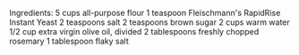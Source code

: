 Ingredients:
    5 cups all-purpose flour
    1 teaspoon Fleischmann's RapidRise Instant Yeast
    2 teaspoons salt
    2 teaspoons brown sugar
    2 cups warm water
    1/2 cup extra virgin olive oil, divided
    2 tablespoons freshly chopped rosemary
    1 tablespoon flaky salt
